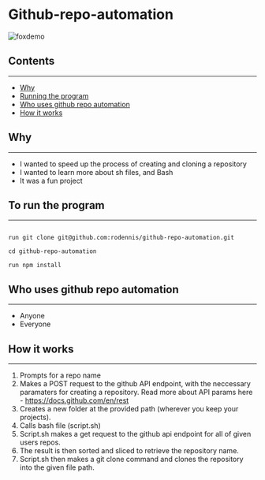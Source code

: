 # Github-repo-automation
![foxdemo](https://res.cloudinary.com/rodennis/image/upload/v1655658353/Screen_Shot_2022-06-19_at_12.03.14_PM_zidz8n.png)

## Contents
---
* [Why](#why)
* [Running the program](#to-run-the-program)
* [Who uses github repo automation](#who-uses-github-repo-automation)
* [How it works](#how-it-works)

## Why
---
* I wanted to speed up the process of creating and cloning a repository
* I wanted to learn more about sh files, and Bash
* It was a fun project
## To run the program
---
```

run git clone git@github.com:rodennis/github-repo-automation.git

cd github-repo-automation

run npm install

```
## Who uses github repo automation
---
* Anyone
* Everyone

## How it works
---

1. Prompts for a repo name
2. Makes a POST request to the github API endpoint, with the neccessary paramaters for creating a repository. Read more about API params here - https://docs.github.com/en/rest
3. Creates a new folder at the provided path (wherever you keep your projects).
4. Calls bash file (script.sh)
5. Script.sh makes a get request to the github api endpoint for all of given users repos.
6. The result is then sorted and sliced to retrieve the repository name.
7. Script.sh then makes a git clone command and clones the repository into the given file path. 